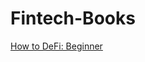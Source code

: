# Fintech-Books

[How to DeFi: Beginner](https://www.amazon.com/How-DeFi-Beginner-Coin-Gecko/dp/B098GT2PSG/ref=asc_df_B098GT2PSG/?tag=hyprod-20&linkCode=df0&hvadid=532701074352&hvpos=&hvnetw=g&hvrand=14635272059459199220&hvpone=&hvptwo=&hvqmt=&hvdev=c&hvdvcmdl=&hvlocint=&hvlocphy=1015249&hvtargid=pla-1374972546681&psc=1)
